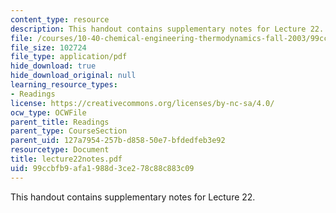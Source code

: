 ```yaml
---
content_type: resource
description: This handout contains supplementary notes for Lecture 22.
file: /courses/10-40-chemical-engineering-thermodynamics-fall-2003/99ccbfb9afa1988d3ce278c88c883c09_lecture22notes.pdf
file_size: 102724
file_type: application/pdf
hide_download: true
hide_download_original: null
learning_resource_types:
- Readings
license: https://creativecommons.org/licenses/by-nc-sa/4.0/
ocw_type: OCWFile
parent_title: Readings
parent_type: CourseSection
parent_uid: 127a7954-257b-d858-50e7-bfdedfeb3e92
resourcetype: Document
title: lecture22notes.pdf
uid: 99ccbfb9-afa1-988d-3ce2-78c88c883c09
---
```

This handout contains supplementary notes for Lecture 22.